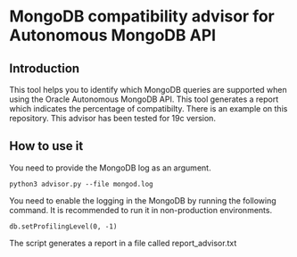 # MongoDB compatibility advisor for Autonomous MongoDB API

## Introduction

This tool helps you to identify which MongoDB queries are supported when using the Oracle Autonomous MongoDB API. This tool generates a report which indicates the percentage of compatibilty. There is an example on this repository. This advisor has been tested for 19c version.


## How to use it

You need to provide the MongoDB log as an argument.

```
python3 advisor.py --file mongod.log
```

You need to enable the logging in the MongoDB by running the following command. It is recommended to run it in non-production environments.
```
db.setProfilingLevel(0, -1)
```

The script generates a report in a file called report_advisor.txt